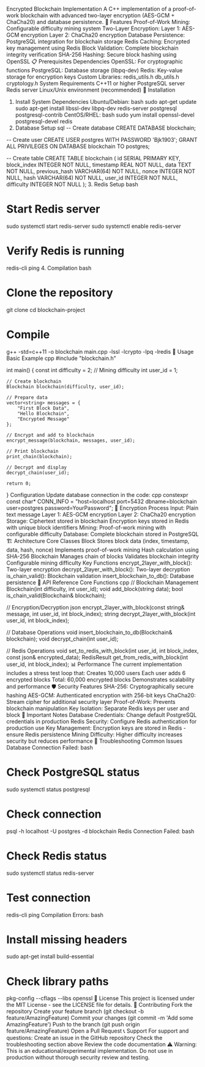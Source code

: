Encrypted Blockchain Implementation
A C++ implementation of a proof-of-work blockchain with advanced two-layer encryption (AES-GCM + ChaCha20) and database persistence.
🔧 Features
Proof-of-Work Mining: Configurable difficulty mining system
Two-Layer Encryption:
Layer 1: AES-GCM encryption
Layer 2: ChaCha20 encryption
Database Persistence: PostgreSQL integration for blockchain storage
Redis Caching: Encrypted key management using Redis
Block Validation: Complete blockchain integrity verification
SHA-256 Hashing: Secure block hashing using OpenSSL
📋 Prerequisites
Dependencies
OpenSSL: For cryptographic functions
PostgreSQL: Database storage (libpq-dev)
Redis: Key-value storage for encryption keys
Custom Libraries:
redis_utils.h
db_utils.h
cryptology.h
System Requirements
C++11 or higher
PostgreSQL server
Redis server
Linux/Unix environment (recommended)
🚀 Installation
1. Install System Dependencies
   Ubuntu/Debian:
   bash
   sudo apt-get update
   sudo apt-get install libssl-dev libpq-dev redis-server postgresql postgresql-contrib
   CentOS/RHEL:
   bash
   sudo yum install openssl-devel postgresql-devel redis
2. Database Setup
   sql
   -- Create database
   CREATE DATABASE blockchain;

-- Create user
CREATE USER postgres WITH PASSWORD 'Bjk1903';
GRANT ALL PRIVILEGES ON DATABASE blockchain TO postgres;

-- Create table
CREATE TABLE blockchain (
id SERIAL PRIMARY KEY,
block_index INTEGER NOT NULL,
timestamp REAL NOT NULL,
data TEXT NOT NULL,
previous_hash VARCHAR(64) NOT NULL,
nonce INTEGER NOT NULL,
hash VARCHAR(64) NOT NULL,
user_id INTEGER NOT NULL,
difficulty INTEGER NOT NULL
);
3. Redis Setup
   bash
# Start Redis server
sudo systemctl start redis-server
sudo systemctl enable redis-server

# Verify Redis is running
redis-cli ping
4. Compilation
   bash
# Clone the repository
git clone <repository-url>
cd blockchain-project

# Compile
g++ -std=c++11 -o blockchain main.cpp -lssl -lcrypto -lpq -lredis
🎯 Usage
Basic Example
cpp
#include "blockchain.h"

int main() {
const int difficulty = 2;  // Mining difficulty
int user_id = 1;

    // Create blockchain
    Blockchain blockchain(difficulty, user_id);
    
    // Prepare data
    vector<string> messages = {
        "First Block Data",
        "Hello Blockchain",
        "Encrypted Message"
    };
    
    // Encrypt and add to blockchain
    encrypt_message(blockchain, messages, user_id);
    
    // Print blockchain
    print_chain(blockchain);
    
    // Decrypt and display
    decrypt_chain(user_id);
    
    return 0;
}
Configuration
Update database connection in the code:
cpp
constexpr const char* CONN_INFO = "host=localhost port=5432 dbname=blockchain user=postgres password=YourPassword";
🔐 Encryption Process
Input: Plain text message
Layer 1: AES-GCM encryption
Layer 2: ChaCha20 encryption
Storage:
Ciphertext stored in blockchain
Encryption keys stored in Redis with unique block identifiers
Mining: Proof-of-work mining with configurable difficulty
Database: Complete blockchain stored in PostgreSQL
🏗️ Architecture
Core Classes
Block
Stores block data (index, timestamp, data, hash, nonce)
Implements proof-of-work mining
Hash calculation using SHA-256
Blockchain
Manages chain of blocks
Validates blockchain integrity
Configurable mining difficulty
Key Functions
encrypt_2layer_with_block(): Two-layer encryption
decrypt_2layer_with_block(): Two-layer decryption
is_chain_valid(): Blockchain validation
insert_blockchain_to_db(): Database persistence
🔧 API Reference
Core Functions
cpp
// Blockchain Management
Blockchain(int difficulty, int user_id);
void add_block(string data);
bool is_chain_valid(Blockchain& blockchain);

// Encryption/Decryption
json encrypt_2layer_with_block(const string& message, int user_id, int block_index);
string decrypt_2layer_with_block(int user_id, int block_index);

// Database Operations
void insert_blockchain_to_db(Blockchain& blockchain);
void decrypt_chain(int user_id);

// Redis Operations
void set_to_redis_with_block(int user_id, int block_index, const json& encrypted_data);
RedisResult get_from_redis_with_block(int user_id, int block_index);
📊 Performance
The current implementation includes a stress test loop that:
Creates 10,000 users
Each user adds 6 encrypted blocks
Total: 60,000 encrypted blocks
Demonstrates scalability and performance
🛡️ Security Features
SHA-256: Cryptographically secure hashing
AES-GCM: Authenticated encryption with 256-bit keys
ChaCha20: Stream cipher for additional security layer
Proof-of-Work: Prevents blockchain manipulation
Key Isolation: Separate Redis keys per user and block
🚨 Important Notes
Database Credentials: Change default PostgreSQL credentials in production
Redis Security: Configure Redis authentication for production use
Key Management: Encryption keys are stored in Redis - ensure Redis persistence
Mining Difficulty: Higher difficulty increases security but reduces performance
🐛 Troubleshooting
Common Issues
Database Connection Failed:
bash
# Check PostgreSQL status
sudo systemctl status postgresql
# Check connection
psql -h localhost -U postgres -d blockchain
Redis Connection Failed:
bash
# Check Redis status
sudo systemctl status redis-server
# Test connection
redis-cli ping
Compilation Errors:
bash
# Install missing headers
sudo apt-get install build-essential
# Check library paths
pkg-config --cflags --libs openssl
📄 License
This project is licensed under the MIT License - see the LICENSE file for details.
🤝 Contributing
Fork the repository
Create your feature branch (git checkout -b feature/AmazingFeature)
Commit your changes (git commit -m 'Add some AmazingFeature')
Push to the branch (git push origin feature/AmazingFeature)
Open a Pull Request
📞 Support
For support and questions:
Create an issue in the GitHub repository
Check the troubleshooting section above
Review the code documentation
⚠️ Warning: This is an educational/experimental implementation. Do not use in production without thorough security review and testing.
